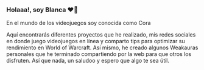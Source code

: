 ### Holaaa!, soy Blanca ❤️💛

<p align="left">En el mundo de los videojuegos soy conocida como Cora
  
  Aquí encontrarás diferentes proyectos que he realizado, mis redes sociales en donde juego videojuegos en línea y comparto tips para optimizar su rendimiento en World of Warcraft. Así mismo, he creado algunos Weakauras personales que he terminado compartiendo por la web para que otros los disfruten. Así que nada, un saludoo y espero que algo te sea útil.
  
</p>

